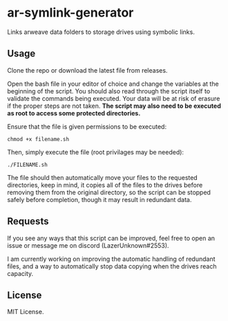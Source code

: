 # ar-symlink-generator
Links arweave data folders to storage drives using symbolic links.

## Usage
Clone the repo or download the latest file from releases.

Open the bash file in your editor of choice and change the variables at the beginning of the script. You should also read through the script itself to validate the commands being executed. Your data will be at risk of erasure if the proper steps are not taken. **The script may also need to be executed as root to access some protected directories.**

Ensure that the file is given permissions to be executed:

``chmod +x filename.sh``

Then, simply execute the file (root privilages may be needed):

``./FILENAME.sh``

The file should then automatically move your files to the requested directories, keep in mind, it copies all of the files to the drives before removing them from the original directory, so the script can be stopped safely before completion, though it may result in redundant data.


## Requests
If you see any ways that this script can be improved, feel free to open an issue or message me on discord (LazerUnknown#2553).

I am currently working on improving the automatic handling of redundant files, and a way to automatically stop data copying when the drives reach capacity.

## License
MIT License.
